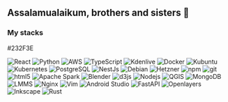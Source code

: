 <h2>Assalamualaikum, brothers and sisters 👋</h2>

<h3>My stacks</h3>#232F3E
<p>
  <img alt="React" src="https://img.shields.io/badge/-React-45b8d8?style=flat-square&logo=react&logoColor=white" />
  <img alt="Python" src="https://img.shields.io/badge/-Python-3776AB?style=flat-square&logo=python&logoColor=white" />
  <img alt="AWS" src="https://img.shields.io/badge/-AWS-232F3E?style=flat-square&logo=amazonaws&logoColor=white" />
  <img alt="TypeScript" src="https://img.shields.io/badge/-TypeScript-007ACC?style=flat-square&logo=typescript&logoColor=white" />
  <img alt="Kdenlive" src="https://img.shields.io/badge/-Kdenlive-527EB2?style=flat-square&logo=kdenlive&logoColor=white" />
  <img alt="Docker" src="https://img.shields.io/badge/-Docker-46a2f1?style=flat-square&logo=docker&logoColor=white" />
  <img alt="Kubuntu" src="https://img.shields.io/badge/-Kubuntu-0079C1?style=flat-square&logo=kubuntu&logoColor=white" />
  <img alt="Kubernetes" src="https://img.shields.io/badge/-Kubernetes-326CE5?style=flat-square&logo=kubernetes&logoColor=white" />
  <img alt="PostgreSQL" src="https://img.shields.io/badge/-PostgreSQL-4169E1?style=flat-square&logo=postgresql&logoColor=white" />
  <img alt="NestJs" src="https://img.shields.io/badge/-NestJs-ea2845?style=flat-square&logo=nestjs&logoColor=white" />
  <img alt="Debian" src="https://img.shields.io/badge/-Debian-A81D33?style=flat-square&logo=debian&logoColor=white" />
  <img alt="Hetzner" src="https://img.shields.io/badge/-Hetzner-D50C2D?style=flat-square&logo=hetzner&logoColor=white" />
  <img alt="npm" src="https://img.shields.io/badge/-NPM-CB3837?style=flat-square&logo=npm&logoColor=white" />  
  <img alt="git" src="https://img.shields.io/badge/-Git-F05032?style=flat-square&logo=git&logoColor=white" />
  <img alt="html5" src="https://img.shields.io/badge/-HTML5-E34F26?style=flat-square&logo=html5&logoColor=white" />
  <img alt="Apache Spark" src="https://img.shields.io/badge/-Apache Spark-E25A1C?style=flat-square&logo=apachespark&logoColor=white" />
  <img alt="Blender" src="https://img.shields.io/badge/-Blender-F5792A?style=flat-square&logo=blender&logoColor=white" />
  <img alt="d3js" src="https://img.shields.io/badge/-D3.js-F9A03C?style=flat-square&logo=d3.js&logoColor=white" />
  <img alt="Nodejs" src="https://img.shields.io/badge/-Nodejs-43853d?style=flat-square&logo=Node.js&logoColor=white" />
  <img alt="QGIS" src="https://img.shields.io/badge/-QGIS-589632?style=flat-square&logo=qgis&logoColor=white" />
  <img alt="MongoDB" src="https://img.shields.io/badge/-MongoDB-13aa52?style=flat-square&logo=mongodb&logoColor=white" />
  <img alt="LMMS" src="https://img.shields.io/badge/-LMMS-10B146?style=flat-square&logo=lmms&logoColor=white" />
  <img alt="Nginx" src="https://img.shields.io/badge/-Nginx-009639?style=flat-square&logo=nginx&logoColor=white" />
  <img alt="Vim" src="https://img.shields.io/badge/-Vim-019733?style=flat-square&logo=vim&logoColor=white" />
  <img alt="Android Studio" src="https://img.shields.io/badge/-Android Studio-3DDC84?style=flat-square&logo=androidstudio&logoColor=white" />
  <img alt="FastAPI" src="https://img.shields.io/badge/-FastAPI-009688?style=flat-square&logo=fastapi&logoColor=white" />
  <img alt="Openlayers" src="https://img.shields.io/badge/-Openlayers-1F6B75?style=flat-square&logo=openlayers&logoColor=white" />
  <img alt="Inkscape" src="https://img.shields.io/badge/-Inkscape-000000?style=flat-square&logo=inkscape&logoColor=white" />
  <img alt="Rust" src="https://img.shields.io/badge/-Rust-000000?style=flat-square&logo=rust&logoColor=white" />
</p>

<!--
https://simpleicons.org/?q=d3

<img alt="<LABEL>" src="https://img.shields.io/badge/-<LABEL>-<KODE_WARNA>?style=flat-square&logo=<LOGO>&logoColor=white" />
<img alt="<LABEL>" src="https://img.shields.io/badge/-<LABEL>-<KODE_WARNA>?style=flat-square&logo=<LOGO>&logoColor=white" />
<img alt="<LABEL>" src="https://img.shields.io/badge/-<LABEL>-<KODE_WARNA>?style=flat-square&logo=<LOGO>&logoColor=white" />
<img alt="<LABEL>" src="https://img.shields.io/badge/-<LABEL>-<KODE_WARNA>?style=flat-square&logo=<LOGO>&logoColor=white" />
<img alt="<LABEL>" src="https://img.shields.io/badge/-<LABEL>-<KODE_WARNA>?style=flat-square&logo=<LOGO>&logoColor=white" />
<img alt="<LABEL>" src="https://img.shields.io/badge/-<LABEL>-<KODE_WARNA>?style=flat-square&logo=<LOGO>&logoColor=white" />

**insanalamin/insanalamin** is a ✨ _special_ ✨ repository because its `README.md` (this file) appears on your GitHub profile.

Here are some ideas to get you started:

- 🔭 I’m currently working on ...
- 🌱 I’m currently learning ...
- 👯 I’m looking to collaborate on ...
- 🤔 I’m looking for help with ...
- 💬 Ask me about ...
- 📫 How to reach me: ...
- 😄 Pronouns: ...
- ⚡ Fun fact: ...
-->
